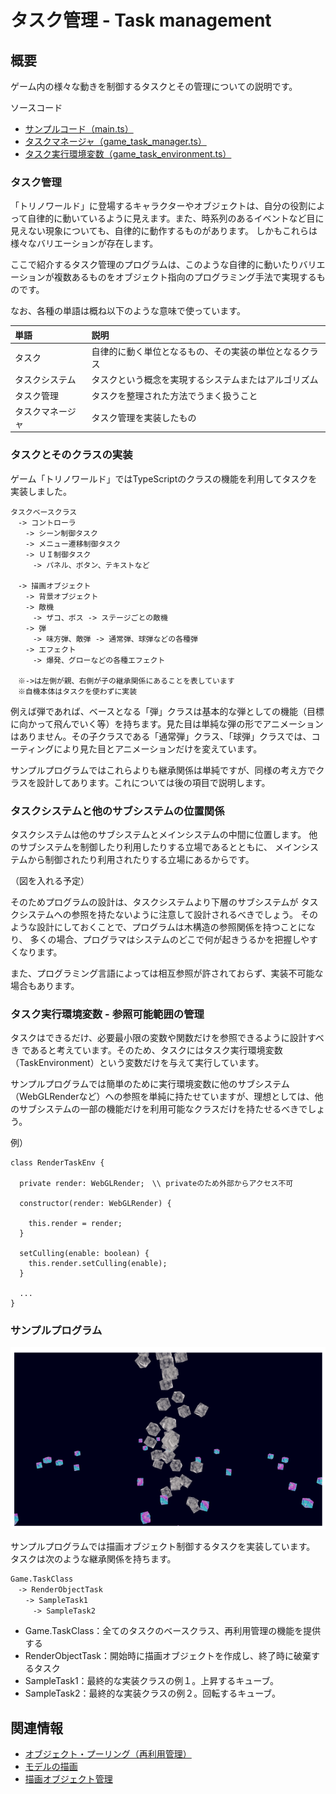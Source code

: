 # タスク管理 - Task management

## 概要
ゲーム内の様々な動きを制御するタスクとその管理についての説明です。  

ソースコード
- [サンプルコード（main.ts）](./main.ts)
- [タスクマネージャ（game_task_manager.ts）](../tips_core/game_task_manager.ts)
- [タスク実行環境変数（game_task_environment.ts）](../tips_core/game_task_environment.ts)


### タスク管理
「トリノワールド」に登場するキャラクターやオブジェクトは、自分の役割によって自律的に動いているように見えます。また、時系列のあるイベントなど目に見えない現象についても、自律的に動作するものがあります。
しかもこれらは様々なバリエーションが存在します。

ここで紹介するタスク管理のプログラムは、このような自律的に動いたりバリエーションが複数あるものをオブジェクト指向のプログラミング手法で実現するものです。

なお、各種の単語は概ね以下のような意味で使っています。

|単語|説明|
|:-|:-|
|タスク|自律的に動く単位となるもの、その実装の単位となるクラス|
|タスクシステム|タスクという概念を実現するシステムまたはアルゴリズム|
|タスク管理|タスクを整理された方法でうまく扱うこと|
|タスクマネージャ|タスク管理を実装したもの|


### タスクとそのクラスの実装
ゲーム「トリノワールド」ではTypeScriptのクラスの機能を利用してタスクを実装しました。

```
タスクベースクラス
　-> コントローラ
　　-> シーン制御タスク
　　-> メニュー遷移制御タスク
　　-> ＵＩ制御タスク
　　　-> パネル、ボタン、テキストなど

　-> 描画オブジェクト
　　-> 背景オブジェクト
　　-> 敵機
　　　-> ザコ、ボス -> ステージごとの敵機
　　-> 弾
　　　-> 味方弾、敵弾 -> 通常弾、球弾などの各種弾
　　-> エフェクト
　　　-> 爆発、グローなどの各種エフェクト

　※->は左側が親、右側が子の継承関係にあることを表しています
　※自機本体はタスクを使わずに実装
```

例えば弾であれば、ベースとなる「弾」クラスは基本的な弾としての機能（目標に向かって飛んでいく等）を持ちます。見た目は単純な弾の形でアニメーションはありません。その子クラスである「通常弾」クラス、「球弾」クラスでは、コーティングにより見た目とアニメーションだけを変えています。

サンプルプログラムではこれらよりも継承関係は単純ですが、同様の考え方でクラスを設計してあります。これについては後の項目で説明します。

### タスクシステムと他のサブシステムの位置関係
タスクシステムは他のサブシステムとメインシステムの中間に位置します。
他のサブシステムを制御したり利用したりする立場であるとともに、
メインシステムから制御されたり利用されたりする立場にあるからです。

（図を入れる予定）

そのためプログラムの設計は、タスクシステムより下層のサブシステムが
タスクシステムへの参照を持たないように注意して設計されるべきでしょう。
そのような設計にしておくことで、プログラムは木構造の参照関係を持つことになり、
多くの場合、プログラマはシステムのどこで何が起きうるかを把握しやすくなります。

また、プログラミング言語によっては相互参照が許されておらず、実装不可能な場合もあります。


### タスク実行環境変数 - 参照可能範囲の管理
タスクはできるだけ、必要最小限の変数や関数だけを参照できるように設計すべき
であると考えています。そのため、タスクにはタスク実行環境変数（TaskEnvironment）という変数だけを与えて実行しています。

サンプルプログラムでは簡単のために実行環境変数に他のサブシステム（WebGLRenderなど）への参照を単純に持たせていますが、理想としては、他のサブシステムの一部の機能だけを利用可能なクラスだけを持たせるべきでしょう。

例）
```
class RenderTaskEnv {

  private render: WebGLRender;　\\ privateのため外部からアクセス不可
	
  constructor(render: WebGLRender) {

    this.render = render;
  }

  setCulling(enable: boolean) {
    this.render.setCulling(enable);
  }

  ...
}
```


### サンプルプログラム

![test](task_management_fig001.png)

サンプルプログラムでは描画オブジェクト制御するタスクを実装しています。
タスクは次のような継承関係を持ちます。

```
Game.TaskClass
　-> RenderObjectTask
　　-> SampleTask1
　　　-> SampleTask2
```

- Game.TaskClass：全てのタスクのベースクラス、再利用管理の機能を提供する
- RenderObjectTask：開始時に描画オブジェクトを作成し、終了時に破棄するタスク
- SampleTask1：最終的な実装クラスの例１。上昇するキューブ。
- SampleTask2：最終的な実装クラスの例２。回転するキューブ。


## 関連情報
- [オブジェクト・プーリング（再利用管理）](../object_pooling/)
- [モデルの描画](../basic_model_drawing/)
- [描画オブジェクト管理](../render_object_management/)
